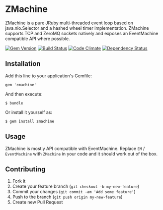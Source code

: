 # ZMachine

ZMachine is a pure JRuby multi-threaded event loop based on java.nio.Selector
and a hashed wheel timer implementation. ZMachine supports TCP and ZeroMQ
sockets natively and exposes an EventMachine compatible API where possible.

[![Gem Version](https://badge.fury.io/rb/zmachine.png)](http://badge.fury.io/rb/zmachine)
[![Build Status](https://travis-ci.org/liquidm/zmachine.png)](https://travis-ci.org/liquidm/zmachine)
[![Code Climate](https://codeclimate.com/github/liquidm/zmachine.png)](https://codeclimate.com/github/liquidm/zmachine)
[![Dependency Status](https://gemnasium.com/liquidm/zmachine.png)](https://gemnasium.com/liquidm/zmachine)

## Installation

Add this line to your application's Gemfile:

    gem 'zmachine'

And then execute:

    $ bundle

Or install it yourself as:

    $ gem install zmachine

## Usage

ZMachine is mostly API compatible with EventMachine. Replace `EM` /
`EventMachine` with `ZMachine` in your code and it should work out of the box.

## Contributing

1. Fork it
2. Create your feature branch (`git checkout -b my-new-feature`)
3. Commit your changes (`git commit -am 'Add some feature'`)
4. Push to the branch (`git push origin my-new-feature`)
5. Create new Pull Request
